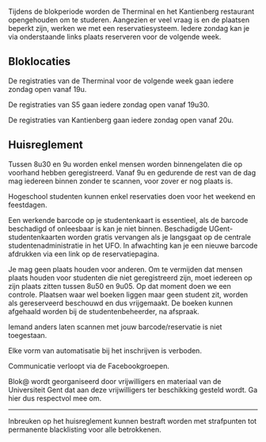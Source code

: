 Tijdens de blokperiode worden de Therminal en het Kantienberg restaurant opengehouden om te studeren. Aangezien er veel vraag is en de plaatsen beperkt zijn, werken we met een reservatiesysteem. Iedere zondag kan je via onderstaande links plaats reserveren voor de volgende week.

## Bloklocaties
De registraties van de Therminal voor de volgende week gaan iedere zondag open vanaf 19u.

De registraties van S5 gaan iedere zondag open vanaf 19u30.

De registraties van Kantienberg gaan iedere zondag open vanaf 20u.

## Huisreglement
Tussen 8u30 en 9u worden enkel mensen worden binnengelaten die op voorhand hebben geregistreerd. Vanaf 9u en gedurende de rest van de dag mag iedereen binnen zonder te scannen, voor zover er nog plaats is.

Hogeschool studenten kunnen enkel reservaties doen voor het weekend en feestdagen.

Een werkende barcode op je studentenkaart is essentieel, als de barcode beschadigd of onleesbaar is kan je niet binnen. Beschadigde UGent-studentenkaarten worden gratis vervangen als je langsgaat op de centrale studentenadministratie in het UFO. In afwachting kan je een nieuwe barcode afdrukken via een link op de reservatiepagina.

Je mag geen plaats houden voor anderen. Om te vermijden dat mensen plaats houden voor studenten die niet geregistreerd zijn, moet iedereen op zijn plaats zitten tussen 8u50 en 9u05. Op dat moment doen we een controle. Plaatsen waar wel boeken liggen maar geen student zit, worden als gereserveerd beschouwd en dus vrijgemaakt. De boeken kunnen afgehaald worden bij de studentenbeheerder, na afspraak.

Iemand anders laten scannen met jouw barcode/reservatie is niet toegestaan.

Elke vorm van automatisatie bij het inschrijven is verboden.

Communicatie verloopt via de Facebookgroepen.

Blok@ wordt georganiseerd door vrijwilligers en materiaal van de Universiteit Gent dat aan deze vrijwilligers ter beschikking gesteld wordt. Ga hier dus respectvol mee om.

---

Inbreuken op het huisreglement kunnen bestraft worden met strafpunten tot permanente blacklisting voor alle betrokkenen.
